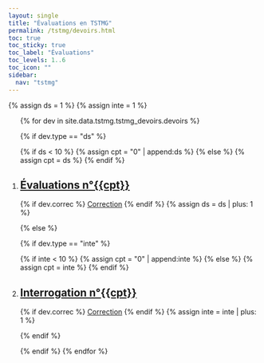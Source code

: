 ```yaml
---
layout: single
title: "Évaluations en TSTMG"
permalink: /tstmg/devoirs.html
toc: true
toc_sticky: true
toc_label: "Évaluations"
toc_levels: 1..6
toc_icon: ""
sidebar:
  nav: "tstmg"
---
```


{% assign ds = 1 %}
{% assign inte = 1 %}

<ol>
{% for dev in site.data.tstmg.tstmg_devoirs.devoirs %}

{% if dev.type == "ds" %}

{% if ds < 10 %}
{% assign cpt = "0" | append:ds %}
{% else %}
{% assign cpt = ds %}
{% endif %}
<li id="{{dev.type}}_{{cpt}}">
<h2 class="mycss" id="devoirs_{{cpt}}"><a href="../_pages/tstmg/devoirs/tstmg-ds{{cpt}}.pdf">Évaluations n°{{cpt}}</a></h2>
</li>
{% if dev.correc %}
<a href="../_pages/tstmg/devoirs/tstmg-correcds{{cpt}}.pdf">Correction</a>
{% endif %}
{% assign ds = ds | plus: 1 %}

{% else %}

{% if dev.type == "inte" %}

{% if inte < 10 %}
{% assign cpt = "0" | append:inte %}
{% else %}
{% assign cpt = inte %}
{% endif %}
<li id="{{dev.type}}_{{cpt}}">
<h2 class="mycss" id="devoirs_{{cpt}}"><a href="../_pages/tstmg/devoirs/tstmg-inte{{cpt}}.pdf">Interrogation n°{{cpt}}</a></h2>
</li>
{% if dev.correc %}
<a href="../_pages/tstmg/devoirs/tstmg-correcinte{{cpt}}.pdf">Correction</a>
{% endif %}
{% assign inte = inte | plus: 1 %}

{% endif %}

{% endif %}
{% endfor %}
</ol>
